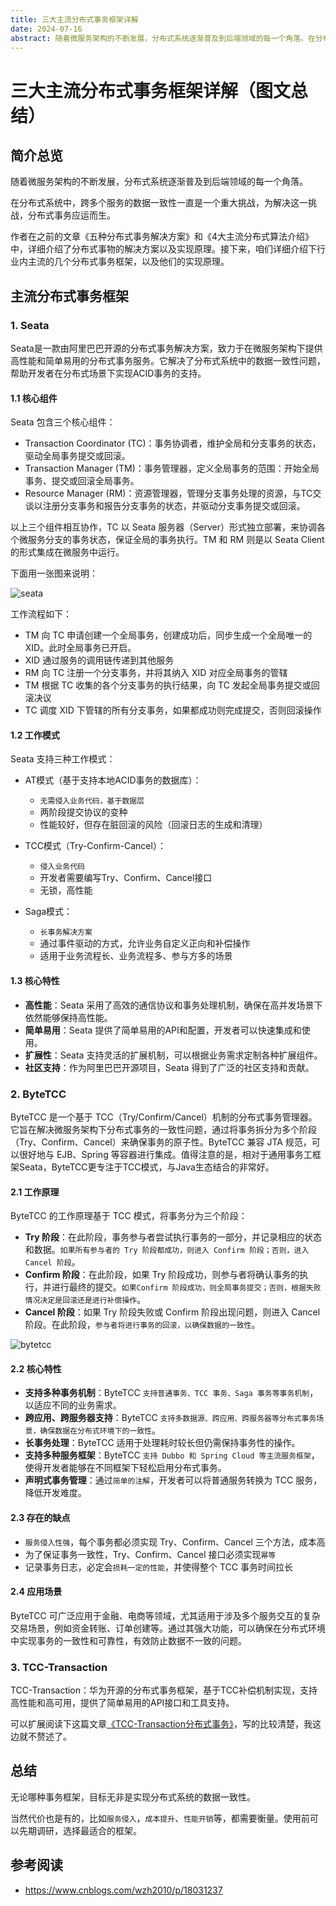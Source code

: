 ```yaml
---
title: 三大主流分布式事务框架详解 
date: 2024-07-16
abstract: 随着微服务架构的不断发展，分布式系统逐渐普及到后端领域的每一个角落。在分布式系统中，跨多个服务的数据一致性一直是一个重大挑战，为解决这一挑战，分布式事务应运而生。
---
```


# 三大主流分布式事务框架详解（图文总结） 

## 简介总览

随着微服务架构的不断发展，分布式系统逐渐普及到后端领域的每一个角落。

在分布式系统中，跨多个服务的数据一致性一直是一个重大挑战，为解决这一挑战，分布式事务应运而生。

作者在之前的文章《五种分布式事务解决方案》和《4大主流分布式算法介绍》中，详细介绍了分布式事物的解决方案以及实现原理。接下来，咱们详细介绍下行业内主流的几个分布式事务框架，以及他们的实现原理。

## 主流分布式事务框架

### 1. Seata

Seata是一款由阿里巴巴开源的分布式事务解决方案，致力于在微服务架构下提供高性能和简单易用的分布式事务服务。它解决了分布式系统中的数据一致性问题，帮助开发者在分布式场景下实现ACID事务的支持。

#### 1.1 核心组件

Seata 包含三个核心组件：

- Transaction Coordinator (TC)：事务协调者，维护全局和分支事务的状态，驱动全局事务提交或回滚。
- Transaction Manager (TM)：事务管理器，定义全局事务的范围：开始全局事务、提交或回滚全局事务。
- Resource Manager (RM)：资源管理器，管理分支事务处理的资源，与TC交谈以注册分支事务和报告分支事务的状态，并驱动分支事务提交或回滚。

以上三个组件相互协作，TC 以 Seata 服务器（Server）形式独立部署，来协调各个微服务分支的事务状态，保证全局的事务执行。TM 和 RM 则是以 Seata Client 的形式集成在微服务中运行。

下面用一张图来说明：

![seata](https://img2024.cnblogs.com/blog/167509/202406/167509-20240623122255494-1333209617.png)

工作流程如下：

- TM 向 TC 申请创建一个全局事务，创建成功后，同步生成一个全局唯一的 XID。此时全局事务已开启。
- XID 通过服务的调用链传递到其他服务
- RM 向 TC 注册一个分支事务，并将其纳入 XID 对应全局事务的管辖
- TM 根据 TC 收集的各个分支事务的执行结果，向 TC 发起全局事务提交或回滚决议
- TC 调度 XID 下管辖的所有分支事务，如果都成功则完成提交，否则回滚操作

#### 1.2 工作模式

Seata 支持三种工作模式：

- AT模式（基于支持本地ACID事务的数据库）：

  - `无需侵入业务代码，基于数据层`
  - 两阶段提交协议的变种
  - 性能较好，但存在脏回滚的风险（回滚日志的生成和清理）

- TCC模式（Try-Confirm-Cancel）：

  - `侵入业务代码`
  - 开发者需要编写Try、Confirm、Cancel接口
  - 无锁，高性能

- Saga模式：

  - `长事务解决方案`
  - 通过事件驱动的方式，允许业务自定义正向和补偿操作
  - 适用于业务流程长、业务流程多、参与方多的场景

#### 1.3 核心特性

- **高性能**：Seata 采用了高效的通信协议和事务处理机制，确保在高并发场景下依然能够保持高性能。
- **简单易用**：Seata 提供了简单易用的API和配置，开发者可以快速集成和使用。
- **扩展性**：Seata 支持灵活的扩展机制，可以根据业务需求定制各种扩展组件。
- **社区支持**：作为阿里巴巴开源项目，Seata 得到了广泛的社区支持和贡献。

### 2. ByteTCC

ByteTCC 是一个基于 TCC（Try/Confirm/Cancel）机制的分布式事务管理器。它旨在解决微服务架构下分布式事务的一致性问题，通过将事务拆分为多个阶段（Try、Confirm、Cancel）来确保事务的原子性。ByteTCC 兼容 JTA 规范，可以很好地与 EJB、Spring 等容器进行集成。值得注意的是，相对于通用事务工框架Seata，ByteTCC更专注于TCC模式，与Java生态结合的非常好。

#### 2.1 工作原理

ByteTCC 的工作原理基于 TCC 模式，将事务分为三个阶段：

- **Try 阶段**：在此阶段，事务参与者尝试执行事务的一部分，并记录相应的状态和数据。`如果所有参与者的 Try 阶段都成功，则进入 Confirm 阶段；否则，进入 Cancel 阶段`。
- **Confirm 阶段**：在此阶段，如果 Try 阶段成功，则参与者将确认事务的执行，并进行最终的提交。`如果Confirm 阶段成功，则全局事务提交；否则，根据失败情况决定是回滚还是进行补偿操作`。
- **Cancel 阶段**：如果 Try 阶段失败或 Confirm 阶段出现问题，则进入 Cancel 阶段。在此阶段，`参与者将进行事务的回滚，以确保数据的一致性`。

![bytetcc](https://img2024.cnblogs.com/blog/167509/202406/167509-20240623124739214-1905562691.png)

#### 2.2 核心特性

- **支持多种事务机制**：ByteTCC `支持普通事务、TCC 事务、Saga 事务等事务机制`，以适应不同的业务需求。
- **跨应用、跨服务器支持**：ByteTCC `支持多数据源、跨应用、跨服务器等分布式事务场景，确保数据在分布式环境下的一致性`。
- **长事务处理**：ByteTCC 适用于处理耗时较长但仍需保持事务性的操作。
- **支持多种服务框架**：ByteTCC `支持 Dubbo 和 Spring Cloud 等主流服务框架`，使得开发者能够在不同框架下轻松启用分布式事务。
- **声明式事务管理**：通过`简单的注解`，开发者可以将普通服务转换为 TCC 服务，降低开发难度。

#### 2.3 存在的缺点

- `服务侵入性强`，每个事务都必须实现 Try、Confirm、Cancel 三个方法，成本高
- 为了保证事务一致性，Try、Confirm、Cancel 接口必须实现`幂等`
- 记录事务日志，必定会`损耗一定的性能`，并使得整个 TCC 事务时间拉长

#### 2.4 应用场景

ByteTCC 可广泛应用于金融、电商等领域，尤其适用于涉及多个服务交互的复杂交易场景，例如资金转账、订单创建等。通过其强大功能，可以确保在分布式环境中实现事务的一致性和可靠性，有效防止数据不一致的问题。


### 3. TCC-Transaction

TCC-Transaction：华为开源的分布式事务框架，基于TCC补偿机制实现，支持高性能和高可用，提供了简单易用的API接口和工具支持。

可以扩展阅读下这篇文章[《TCC-Transaction分布式事务》](https://www.cnblogs.com/LBJboy/tag/Tcc-transaction%E4%BA%8B%E5%8A%A1/)，写的比较清楚，我这边就不赘述了。

## 总结

无论哪种事务框架，目标无非是实现分布式系统的数据一致性。

当然代价也是有的，比如`服务侵入`，`成本提升`、`性能开销`等，都需要衡量。使用前可以先期调研，选择最适合的框架。

## 参考阅读

- https://www.cnblogs.com/wzh2010/p/18031237
